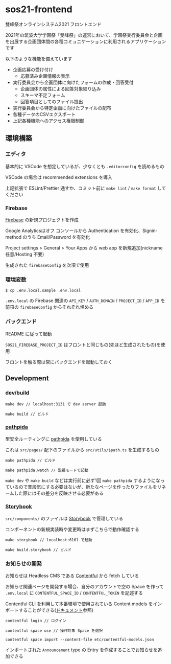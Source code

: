 # sos21-frontend

雙峰祭オンラインシステム2021 フロントエンド

2021年の筑波大学学園祭「雙峰祭」の運営において、学園祭実行委員会と企画を出展する企画団体間の各種コミュニケーションに利用されるアプリケーションです

以下のような機能を備えています

- 企画応募の受け付け
  - 応募済み企画情報の表示
- 実行委員会から企画団体に向けたフォームの作成・回答受付
  - 企画団体の属性による回答対象絞り込み
  - スキーマ不定フォーム
  - 回答項目としてのファイル提出
- 実行委員会から特定企画に向けたファイルの配布
- 各種データのCSVエクスポート
- 上記各種機能へのアクセス権限制御

## 環境構築

### エディタ

基本的に VSCode を想定しているが、少なくとも `.editorconfig` を読めるもの

VSCode の場合は recommended extensions を導入

上記拡張で ESLint/Prettier 通すか、コミット前に `make lint` / `make format` してください

### Firebase

[Firebase](https://console.firebase.google.com/) の新規プロジェクトを作成

Google Analyticsはオフ
コンソールから Authentication を有効化、Signin-method のうち Email/Password を有効化

Project settings > General > Your Apps から web app を新規追加(nickname 任意/Hosting 不要)

生成された `firebaseConfig` を次項で使用

### 環境変数

```
$ cp .env.local.sample .env.local
```

`.env.local` の Firebase 関連の `API_KEY` / `AUTH_DOMAIN` / `PROJECT_ID` / `APP_ID` を前項の `firebaseConfig` からそれぞれ埋める

### バックエンド

README に従って起動

`SOS21_FIREBASE_PROJECT_ID` はフロントと同じもの(先ほど生成されたもの)を使用

フロントを触る際は常にバックエンドを起動しておく

## Development

### dev/build

```
make dev // localhost:3131 で dev server 起動

make build // ビルド
```

### [pathpida](https://github.com/aspida/pathpida)

型安全ルーティングに [pathpida](https://github.com/aspida/pathpida) を使用している

これは `src/pages/` 配下のファイルから `src/utils/$path.ts` を生成するもの

```
make pathpida // ビルド

make pathpida.watch // 監視モードで起動
```

`make dev` や `make build` などは実行前に必ず1回 `make pathpida` するようになっているので普段気にする必要はないが、新たなページを作ったりファイルをリネームした際にはその差分を反映させる必要がある

### [Storybook](https://github.com/storybookjs/storybook/)

`src/components/` のファイルは [Storybook](https://github.com/storybookjs/storybook/) で管理している

コンポーネントの新規実装時や変更時はまずこちらで動作確認する

```
make storybook // localhost:6161 で起動

make build.storybook // ビルド
```

### お知らせの開発

お知らせは Headless CMS である [Contentful](https://www.contentful.com/) から fetch している

お知らせ関連ページを開発する場合、自分のアカウントで空の Space を作って `.env.local` に `CONTENTFUL_SPACE_ID` / `CONTENTFUL_TOKEN` を記述する

Contentful CLI を利用して本番環境で使用されている Content models をインポートすることができる([ドキュメント](https://www.contentful.com/developers/docs/tutorials/cli/import-and-export/)参照)

```
contentful login // ログイン

contentful space use // 操作対象 Space を選択

contentful space import --content-file etc/contentful-models.json
```

インポートされた `Announcement` type の Entry を作成することでお知らせを追加できる
